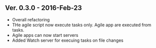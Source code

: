 ## Ver. 0.3.0 - 2016-Feb-23

* Overall refactoring
* THe agile script now execute tasks only. Agile app are executed from tasks.
* Agile apps can now start servers
* Added Watch server for execuing tasks on file changes

